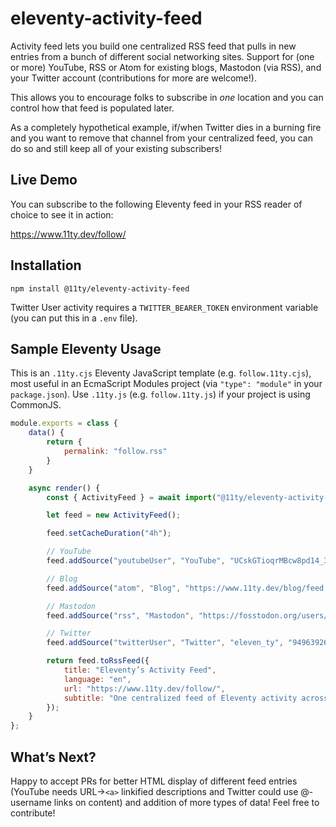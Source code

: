 # eleventy-activity-feed

Activity feed lets you build one centralized RSS feed that pulls in new entries from a bunch of different social networking sites. Support for (one or more) YouTube, RSS or Atom for existing blogs, Mastodon (via RSS), and your Twitter account (contributions for more are welcome!).

This allows you to encourage folks to subscribe in *one* location and you can control how that feed is populated later.

As a completely hypothetical example, if/when Twitter dies in a burning fire and you want to remove that channel from your centralized feed, you can do so and still keep all of your existing subscribers!

## Live Demo

You can subscribe to the following Eleventy feed in your RSS reader of choice to see it in action:

https://www.11ty.dev/follow/

## Installation

```
npm install @11ty/eleventy-activity-feed
```

Twitter User activity requires a `TWITTER_BEARER_TOKEN` environment variable (you can put this in a `.env` file).

<!-- // npm packages published
// github releases and activity
// todo historical duration -->

## Sample Eleventy Usage

This is an `.11ty.cjs` Eleventy JavaScript template (e.g. `follow.11ty.cjs`), most useful in an EcmaScript Modules project (via `"type": "module"` in your `package.json`). Use `.11ty.js` (e.g. `follow.11ty.js`) if your project is using CommonJS.

```js
module.exports = class {
	data() {
		return {
			permalink: "follow.rss"
		}
	}

	async render() {
		const { ActivityFeed } = await import("@11ty/eleventy-activity-feed");

		let feed = new ActivityFeed();

		feed.setCacheDuration("4h");

		// YouTube
		feed.addSource("youtubeUser", "YouTube", "UCskGTioqrMBcw8pd14_334A");

		// Blog
		feed.addSource("atom", "Blog", "https://www.11ty.dev/blog/feed.xml");

		// Mastodon
		feed.addSource("rss", "Mastodon", "https://fosstodon.org/users/eleventy.rss");

		// Twitter
		feed.addSource("twitterUser", "Twitter", "eleven_ty", "949639269433380864");

		return feed.toRssFeed({
			title: "Eleventy’s Activity Feed",
			language: "en",
			url: "https://www.11ty.dev/follow/",
			subtitle: "One centralized feed of Eleventy activity across the web.",
		});
	}
};
```

## What’s Next?

Happy to accept PRs for better HTML display of different feed entries (YouTube needs URL->`<a>` linkified descriptions and Twitter could use @-username links on content) and addition of more types of data! Feel free to contribute!